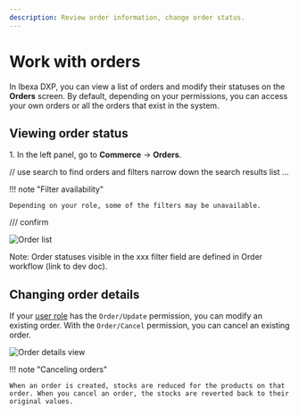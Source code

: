 ```yaml
---
description: Review order information, change order status.
---
```


# Work with orders

In Ibexa DXP, you can view a list of orders and modify their statuses on the **Orders** screen.
By default, depending on your permissions, you can access your own orders or all the orders that exist in the system.

## Viewing order status

1\. In the left panel, go to **Commerce** -> **Orders**.

// use search to find orders and filters narrow down the search results list
...

!!! note "Filter availability"

    Depending on your role, some of the filters may be unavailable.

/// confirm

![Order list](img/order_list.png)

Note: Order statuses visible in the xxx filter field are defined in Order workflow (link to dev doc).

## Changing order details

If your [user role](../permission_management/work_with_permissions.md) has the `Order/Update` permission, you can modify an existing order. 
With the `Order/Cancel` permission, you can cancel an existing order.

![Order details view](img/order_list.png)

!!! note "Canceling orders"

    When an order is created, stocks are reduced for the products on that order. When you cancel an order, the stocks are reverted back to their original values.